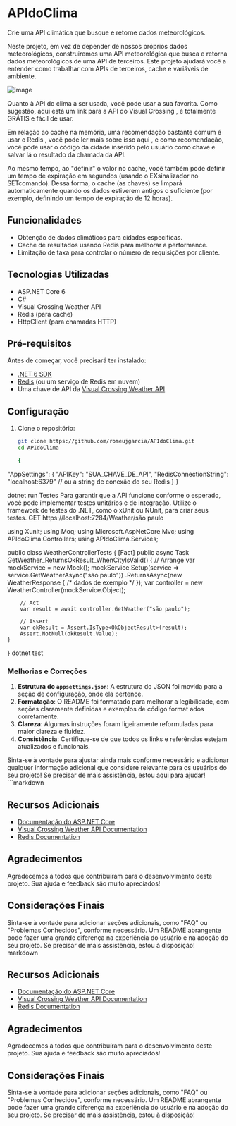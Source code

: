 # APIdoClima

Crie uma API climática que busque e retorne dados meteorológicos.

Neste projeto, em vez de depender de nossos próprios dados meteorológicos, construiremos uma API meteorológica que busca e retorna dados meteorológicos de uma API de terceiros. Este projeto ajudará você a entender como trabalhar com APIs de terceiros, cache e variáveis ​​de ambiente.


![image](https://github.com/user-attachments/assets/0cb14d65-7f35-4dad-919f-4ac62f1eaed5)


Quanto à API do clima a ser usada, você pode usar a sua favorita. Como sugestão, aqui está um link para a API do Visual Crossing , é totalmente GRÁTIS e fácil de usar.

Em relação ao cache na memória, uma recomendação bastante comum é usar o Redis , você pode ler mais sobre isso aqui , e como recomendação, você pode usar o código da cidade inserido pelo usuário como chave e salvar lá o resultado da chamada da API.

Ao mesmo tempo, ao "definir" o valor no cache, você também pode definir um tempo de expiração em segundos (usando o EXsinalizador no SETcomando). Dessa forma, o cache (as chaves) se limpará automaticamente quando os dados estiverem antigos o suficiente (por exemplo, definindo um tempo de expiração de 12 horas).

## Funcionalidades

- Obtenção de dados climáticos para cidades específicas.
- Cache de resultados usando Redis para melhorar a performance.
- Limitação de taxa para controlar o número de requisições por cliente.

## Tecnologias Utilizadas

- ASP.NET Core 6
- C#
- Visual Crossing Weather API
- Redis (para cache)
- HttpClient (para chamadas HTTP)

## Pré-requisitos

Antes de começar, você precisará ter instalado:

- [.NET 6 SDK](https://dotnet.microsoft.com/download/dotnet/6.0)
- [Redis](https://redis.io/download) (ou um serviço de Redis em nuvem)
- Uma chave de API da [Visual Crossing Weather API](https://www.visualcrossing.com/weather-api)

## Configuração

1. Clone o repositório:

   ```bash
   git clone https://github.com/romeujgarcia/APIdoClima.git
   cd APIdoClima

   {
  "AppSettings": {
    "APIKey": "SUA_CHAVE_DE_API",
    "RedisConnectionString": "localhost:6379" // ou a string de conexão do seu Redis
  }
}

dotnet run
Testes
Para garantir que a API funcione conforme o esperado, você pode implementar testes unitários e de integração. Utilize o framework de testes do .NET, como o xUnit ou NUnit, para criar seus testes.
GET https://localhost:7284/Weather/são paulo

using Xunit;
using Moq;
using Microsoft.AspNetCore.Mvc;
using APIdoClima.Controllers;
using APIdoClima.Services;

public class WeatherControllerTests
{
    [Fact]
    public async Task GetWeather_ReturnsOkResult_WhenCityIsValid()
    {
        // Arrange
        var mockService = new Mock<IWeatherService>();
        mockService.Setup(service => service.GetWeatherAsync("são paulo"))
                   .ReturnsAsync(new WeatherResponse { /* dados de exemplo */ });
        var controller = new WeatherController(mockService.Object);

        // Act
        var result = await controller.GetWeather("são paulo");

        // Assert
        var okResult = Assert.IsType<OkObjectResult>(result);
        Assert.NotNull(okResult.Value);
    }
}
dotnet test

### Melhorias e Correções

1. **Estrutura do `appsettings.json`**: A estrutura do JSON foi movida para a seção de configuração, onde ela pertence.
2. **Formatação**: O README foi formatado para melhorar a legibilidade, com seções claramente definidas e exemplos de código format ados corretamente.
3. **Clareza**: Algumas instruções foram ligeiramente reformuladas para maior clareza e fluidez.
4. **Consistência**: Certifique-se de que todos os links e referências estejam atualizados e funcionais.

Sinta-se à vontade para ajustar ainda mais conforme necessário e adicionar qualquer informação adicional que considere relevante para os usuários do seu projeto! Se precisar de mais assistência, estou aqui para ajudar! ```markdown
## Recursos Adicionais

- [Documentação do ASP.NET Core](https://docs.microsoft.com/aspnet/core/?view=aspnetcore-6.0)
- [Visual Crossing Weather API Documentation](https://www.visualcrossing.com/resources/documentation/weather-api/)
- [Redis Documentation](https://redis.io/documentation)

## Agradecimentos

Agradecemos a todos que contribuíram para o desenvolvimento deste projeto. Sua ajuda e feedback são muito apreciados!

## Considerações Finais

Sinta-se à vontade para adicionar seções adicionais, como "FAQ" ou "Problemas Conhecidos", conforme necessário. Um README abrangente pode fazer uma grande diferença na experiência do usuário e na adoção do seu projeto. Se precisar de mais assistência, estou à disposição!
``` ```markdown
## Recursos Adicionais

- [Documentação do ASP.NET Core](https://docs.microsoft.com/aspnet/core/?view=aspnetcore-6.0)
- [Visual Crossing Weather API Documentation](https://www.visualcrossing.com/resources/documentation/weather-api/)
- [Redis Documentation](https://redis.io/documentation)

## Agradecimentos

Agradecemos a todos que contribuíram para o desenvolvimento deste projeto. Sua ajuda e feedback são muito apreciados!

## Considerações Finais

Sinta-se à vontade para adicionar seções adicionais, como "FAQ" ou "Problemas Conhecidos", conforme necessário. Um README abrangente pode fazer uma grande diferença na experiência do usuário e na adoção do seu projeto. Se precisar de mais assistência, estou à disposição!
